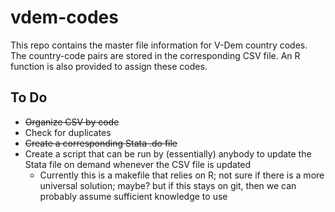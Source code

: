 # vdem-codes

This repo contains the master file information for V-Dem country codes. The country-code pairs are stored in the corresponding CSV file. An R function is also provided to assign these codes.

## To Do
* ~~Organize CSV by code~~
* Check for duplicates
* ~~Create a corresponding Stata .do file~~
* Create a script that can be run by (essentially) anybody to update the Stata file on demand whenever the CSV file is updated
    + Currently this is a makefile that relies on R; not sure if there is a more universal solution; maybe? but if this stays on git, then we can probably assume sufficient knowledge to use
